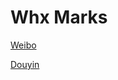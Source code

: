 # Whx Marks

[Weibo](https://weibo.com/u/5201830934)

[Douyin](https://www.douyin.com/user/MS4wLjABAAAA76fboyGwWc6VUuA5lP6bAweTOCfqV_2IpOOXLWkAeBo)
